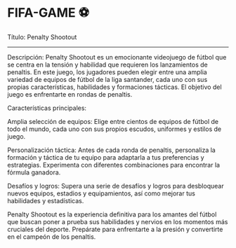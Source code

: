 # FIFA-GAME ⚽
Título: Penalty Shootout
________________________________________________________________________________________________________________________________________________________________________
Descripción: Penalty Shootout es un emocionante videojuego de fútbol que se centra en la tensión y habilidad que requieren los lanzamientos de penaltis. En este juego, los jugadores pueden elegir entre una amplia variedad de equipos de fútbol de la liga santander, cada uno con sus propias características, habilidades y formaciones tácticas. El objetivo del juego es enfrentarte en rondas de penaltis.

Características principales:

Amplia selección de equipos: Elige entre cientos de equipos de fútbol de todo el mundo, cada uno con sus propios escudos, uniformes y estilos de juego.

Personalización táctica: Antes de cada ronda de penaltis, personaliza la formación y táctica de tu equipo para adaptarla a tus preferencias y estrategias. Experimenta con diferentes combinaciones para encontrar la fórmula ganadora.

Desafíos y logros: Supera una serie de desafíos y logros para desbloquear nuevos equipos, estadios y equipamientos, así como mejorar tus habilidades y estadísticas.

Penalty Shootout es la experiencia definitiva para los amantes del fútbol que buscan poner a prueba sus habilidades y nervios en los momentos más cruciales del deporte. Prepárate para enfrentarte a la presión y convertirte en el campeón de los penaltis.


